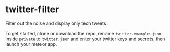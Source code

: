 twitter-filter
==============

Filter out the noise and display only tech tweets.

To get started, clone or download the repo, rename `twitter.example.json` inside `private` to `twitter.json` and enter your twitter keys and secrets, then launch your meteor app.
